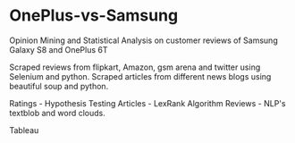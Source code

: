 # OnePlus-vs-Samsung
Opinion Mining and Statistical Analysis on customer reviews of Samsung Galaxy S8 and OnePlus 6T



Scraped reviews from flipkart, Amazon, gsm arena and twitter using Selenium and python.
Scraped articles from different news blogs using beautiful soup and python.


Ratings - Hypothesis Testing
Articles - LexRank Algorithm
Reviews - NLP's textblob and word clouds.


Tableau
